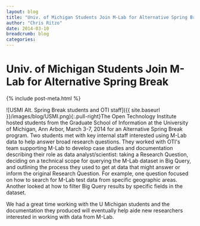 ```yaml
---
layout: blog
title: "Univ. of Michigan Students Join M-Lab for Alternative Spring Break"
author: "Chris Ritzo"
date: 2014-03-10
breadcrumb: blog
categories:
---
```


# Univ. of Michigan Students Join M-Lab for Alternative Spring Break
{% include post-meta.html %}

![USMI Alt. Spring Break students and OTI staff]({{ site.baseurl }}/images/blog/USMI.png){:.pull-right}The Open Technology Institute hosted students from the Graduate School of Information at the University of Michigan, Ann Arbor, March 3-7, 2014 for an Alternative Spring Break program. Two students met with key internal staff interested using M-Lab data to help answer broad research questions. They worked with OTI's team supporting M-Lab to develop case studies and documentation describing their role as data analyst/scientist: taking a Research Question, deciding on a technical scope for querying the M-Lab dataset in Big Query, and outlining the process they used to get at data that might answer or inform the original Research Question. For example, one question focused on how to search for M-Lab test data from specific geographic areas. Another looked at how to filter Big Query results by specific fields in the dataset.

<!--more-->

We had a great time working with the U Michigan students and the documentation they produced will eventually help aide new researchers interested in working with data from M-Lab.
